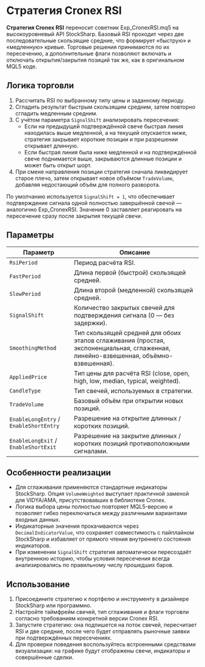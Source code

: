 # Стратегия Cronex RSI

**Стратегия Cronex RSI** переносит советник Exp_CronexRSI.mq5 на высокоуровневый API StockSharp. Базовый RSI проходит через две
последовательные скользящие средние, что формирует «быструю» и «медленную» кривые. Торговые решения принимаются по их пересечению,
а дополнительные флаги позволяют включать и отключать открытия/закрытия позиций так же, как в оригинальном MQL5 коде.

## Логика торговли

1. Рассчитать RSI по выбранному типу цены и заданному периоду.
2. Сгладить результат быстрым скользящим средним, затем повторно сгладить медленным средним.
3. С учётом параметра `SignalShift` анализировать пересечения:
   - Если на предыдущей подтверждённой свече быстрая линия находилась выше медленной, а на текущей опускается ниже, стратегия
     закрывает короткие позиции и при разрешении открывает длинную.
   - Если быстрая линия была ниже медленной и на подтверждённой свече поднимается выше, закрываются длинные позиции и может быть
     открыт шорт.
4. При смене направления позиции стратегия сначала ликвидирует старое плечо, затем открывает новое объёмом `TradeVolume`, добавляя
   недостающий объём для полного разворота.

По умолчанию используется `SignalShift = 1`, что обеспечивает подтверждение сигнала одной полностью завершённой свечой — аналогично
Exp_CronexRSI. Значение 0 заставляет реагировать на пересечение сразу после закрытия текущей свечи.

## Параметры

| Параметр | Описание |
| -------- | -------- |
| `RsiPeriod` | Период расчёта RSI. |
| `FastPeriod` | Длина первой (быстрой) скользящей средней. |
| `SlowPeriod` | Длина второй (медленной) скользящей средней. |
| `SignalShift` | Количество закрытых свечей для подтверждения сигнала (0 — без задержки). |
| `SmoothingMethod` | Тип скользящей средней для обоих этапов сглаживания (простая, экспоненциальная, сглаженная, линейно-взвешенная, объёмно-взвешенная). |
| `AppliedPrice` | Тип цены для расчёта RSI (close, open, high, low, median, typical, weighted). |
| `CandleType` | Тип свечей, используемых в стратегии. |
| `TradeVolume` | Базовый объём при открытии новых позиций. |
| `EnableLongEntry` / `EnableShortEntry` | Разрешение на открытие длинных / коротких позиций. |
| `EnableLongExit` / `EnableShortExit` | Разрешение на закрытие длинных / коротких позиций противоположными сигналами. |

## Особенности реализации

- Для сглаживания применяются стандартные индикаторы StockSharp. Опция `VolumeWeighted` выступает практичной заменой для VIDYA/AMA,
  присутствовавших в библиотеке Cronex.
- Логика выбора цены полностью повторяет MQL5-версию и позволяет гибко переключаться между различными вариантами входных данных.
- Индикаторные значения прокачиваются через `DecimalIndicatorValue`, что сохраняет совместимость с пайплайном StockSharp и избавляет
  от прямого чтения внутреннего состояния индикаторов.
- При изменении `SignalShift` стратегия автоматически пересоздаёт внутреннюю историю, чтобы условия пересечения всегда анализировались
  по правильному числу прошедших баров.

## Использование

1. Присоедините стратегию к портфелю и инструменту в дизайнере StockSharp или программно.
2. Настройте таймфрейм свечей, тип сглаживания и флаги торговли согласно требованиям конкретной версии Cronex RSI.
3. Запустите стратегию: она подпишется на поток свечей, пересчитает RSI и две средние, после чего будет отправлять рыночные заявки
   при подтверждённых пересечениях.
4. Для проверки поведения воспользуйтесь встроенными средствами визуализации: на графике будут отображены свечи, индикаторы и
   совершённые сделки.
